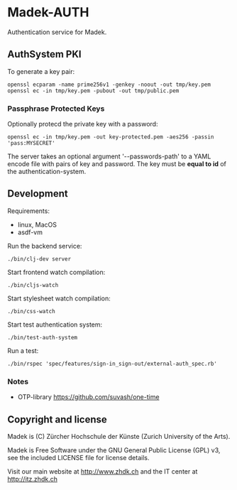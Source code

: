 Madek-AUTH
==========

Authentication service for Madek.


## AuthSystem PKI

To generate a key pair:

    openssl ecparam -name prime256v1 -genkey -noout -out tmp/key.pem
    openssl ec -in tmp/key.pem -pubout -out tmp/public.pem


### Passphrase Protected Keys

Optionally protecd the private key with a password:

    openssl ec -in tmp/key.pem -out key-protected.pem -aes256 -passin 'pass:MYSECRET'


The server takes an optional argument '--passwords-path' to a YAML encode file
with pairs of key and password. The key must be **equal to id** of the
authentication-system.






## Development

Requirements:
* linux, MacOS
* asdf-vm

Run the backend service:

    ./bin/clj-dev server

Start frontend watch compilation:

    ./bin/cljs-watch

Start stylesheet watch compilation:

    ./bin/css-watch

Start test authentication system:

    ./bin/test-auth-system

Run a test:

    ./bin/rspec 'spec/features/sign-in_sign-out/external-auth_spec.rb'



### Notes

* OTP-library https://github.com/suvash/one-time


## Copyright and license

Madek is (C) Zürcher Hochschule der Künste (Zurich University of the Arts).

Madek is Free Software under the GNU General Public License (GPL) v3, see the included LICENSE file for license details.

Visit our main website at http://www.zhdk.ch and the IT center
at http://itz.zhdk.ch
